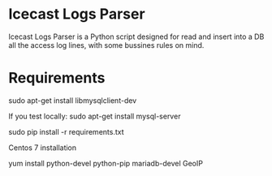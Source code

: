 Icecast Logs Parser
===================

Icecast Logs Parser is a Python script designed for read and insert into a DB all the access log lines, with some bussines rules on mind.


Requirements
============

sudo apt-get install libmysqlclient-dev

If you test locally:
    sudo apt-get install mysql-server

sudo pip install -r requirements.txt

Centos 7 installation

yum install python-devel python-pip mariadb-devel GeoIP
